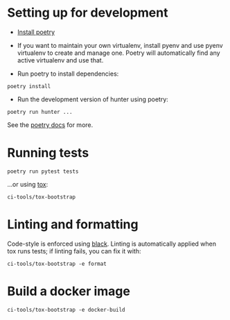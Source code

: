 # Setting up for development

* [Install poetry](https://python-poetry.org/docs/#installation)

* If you want to maintain your own virtualenv, install pyenv and use pyenv virtualenv to create and manage one.  Poetry will automatically find any active virtualenv and use that.

* Run poetry to install dependencies:

```
poetry install
```

* Run the development version of hunter using poetry:

```
poetry run hunter ...
```

See the [poetry docs](https://python-poetry.org/docs) for more.

# Running tests

```
poetry run pytest tests
```

...or using [tox](https://tox.readthedocs.io/):

```
ci-tools/tox-bootstrap
```

# Linting and formatting

Code-style is enforced using [black](https://black.readthedocs.io/).  Linting is automatically applied when tox runs tests; if linting fails, you can fix it with:

```
ci-tools/tox-bootstrap -e format
```


# Build a docker image

```
ci-tools/tox-bootstrap -e docker-build
```
